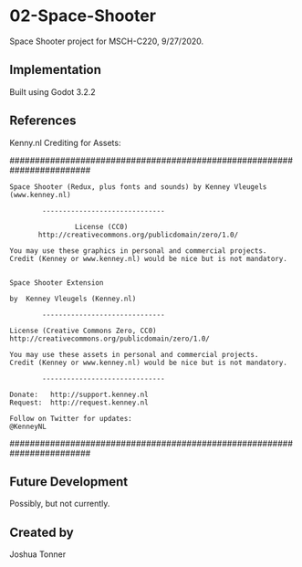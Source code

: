 # 02-Space-Shooter
Space Shooter project for MSCH-C220, 9/27/2020. 

## Implementation
Built using Godot 3.2.2

## References

Kenny.nl Crediting for Assets:

########################################################################

	Space Shooter (Redux, plus fonts and sounds) by Kenney Vleugels (www.kenney.nl)

			------------------------------

			        License (CC0)
	       http://creativecommons.org/publicdomain/zero/1.0/

	You may use these graphics in personal and commercial projects.
	Credit (Kenney or www.kenney.nl) would be nice but is not mandatory.


	Space Shooter Extension

	by  Kenney Vleugels (Kenney.nl)

			------------------------------

	License (Creative Commons Zero, CC0)
	http://creativecommons.org/publicdomain/zero/1.0/

	You may use these assets in personal and commercial projects.
	Credit (Kenney or www.kenney.nl) would be nice but is not mandatory.

			------------------------------

	Donate:   http://support.kenney.nl
	Request:  http://request.kenney.nl

	Follow on Twitter for updates:
	@KenneyNL
########################################################################

## Future Development
Possibly, but not currently.

## Created by
Joshua Tonner

